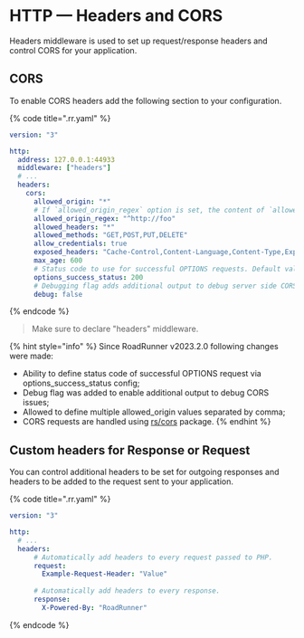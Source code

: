 # HTTP — Headers and CORS

Headers middleware is used to set up request/response headers and control CORS for your application.

## CORS

To enable CORS headers add the following section to your configuration.

{% code title=".rr.yaml" %}

```yaml
version: "3"

http:
  address: 127.0.0.1:44933
  middleware: ["headers"]
  # ...
  headers:
    cors:
      allowed_origin: "*"
      # If `allowed_origin_regex` option is set, the content of `allowed_origin` is ignored
      allowed_origin_regex: "^http://foo"
      allowed_headers: "*"
      allowed_methods: "GET,POST,PUT,DELETE"
      allow_credentials: true
      exposed_headers: "Cache-Control,Content-Language,Content-Type,Expires,Last-Modified,Pragma"
      max_age: 600
      # Status code to use for successful OPTIONS requests. Default value is 200.
      options_success_status: 200
      # Debugging flag adds additional output to debug server side CORS issues, consider disabling in production.
      debug: false
```

{% endcode %}

> Make sure to declare "headers" middleware.

{% hint style="info" %}
Since RoadRunner v2023.2.0 following changes were made:

- Ability to define status code of successful OPTIONS request via options_success_status config;
- Debug flag was added to enable additional output to debug CORS issues;
- Allowed to define multiple allowed_origin values separated by comma;
- CORS requests are handled using [rs/cors](https://github.com/rs/cors) package.
{% endhint %}

## Custom headers for Response or Request

You can control additional headers to be set for outgoing responses and headers to be added to the request sent to your application.

{% code title=".rr.yaml" %}

```yaml
version: "3"

http:
  # ...
  headers:
      # Automatically add headers to every request passed to PHP.
      request:
        Example-Request-Header: "Value"
    
      # Automatically add headers to every response.
      response:
        X-Powered-By: "RoadRunner"
```

{% endcode %}
